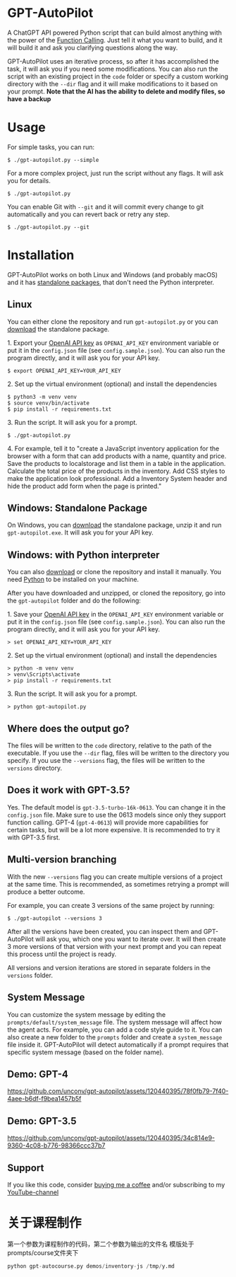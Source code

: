 # GPT-AutoPilot

A ChatGPT API powered Python script that can build almost anything with the power of the [Function Calling](https://openai.com/blog/function-calling-and-other-api-updates). Just tell it what you want to build, and it will build it and ask you clarifying questions along the way.

GPT-AutoPilot uses an iterative process, so after it has accomplished the task, it will ask you if you need some modifications. You can also run the script with an existing project in the `code` folder or specify a custom working directory with the `--dir` flag and it will make modifications to it based on your prompt. **Note that the AI has the ability to delete and modify files, so have a backup**

# Usage

For simple tasks, you can run:

```console
$ ./gpt-autopilot.py --simple
```

For a more complex project, just run the script without any flags. It will ask you for details.

```
$ ./gpt-autopilot.py
```

You can enable Git with `--git` and it will commit every change to git automatically and you can revert back or retry any step.

```
$ ./gpt-autopilot.py --git
```

# Installation

GPT-AutoPilot works on both Linux and Windows (and probably macOS) and it has [standalone packages](https://github.com/unconv/gpt-autopilot/releases/tag/v0.4.0), that don't need the Python interpreter.

## Linux

You can either clone the repository and run `gpt-autopilot.py` or you can [download](https://github.com/unconv/gpt-autopilot/releases/download/v0.4.0/gpt-autopilot-linux-ubuntu-0.4.0.zip) the standalone package.

1\. Export your [OpenAI API key](https://platform.openai.com/account/api-keys) as `OPENAI_API_KEY` environment variable or put it in the `config.json` file (see `config.sample.json`). You can also run the program directly, and it will ask you for your API key.

```console
$ export OPENAI_API_KEY=YOUR_API_KEY
```

2\. Set up the virtual environment (optional) and install the dependencies
```console
$ python3 -m venv venv
$ source venv/bin/activate
$ pip install -r requirements.txt
```

3\. Run the script. It will ask you for a prompt.

```console
$ ./gpt-autopilot.py
```

4\. For example, tell it to "create a JavaScript inventory application for the browser with a form that can add products with a name, quantity and price. Save the products to localstorage and list them in a table in the application. Calculate the total price of the products in the inventory. Add CSS styles to make the application look professional. Add a Inventory System header and hide the product add form when the page is printed."

## Windows: Standalone Package

On Windows, you can [download](https://github.com/unconv/gpt-autopilot/releases/download/v0.4.0/gpt-autopilot-windows-0.4.0.zip) the standalone package, unzip it and run `gpt-autopilot.exe`. It will ask you for your API key.

## Windows: with Python interpreter

You can also [download](https://github.com/unconv/gpt-autopilot/archive/refs/heads/master.zip) or clone the repository and install it manually. You need [Python](https://www.python.org/) to be installed on your machine.

After you have downloaded and unzipped, or cloned the repository, go into the `gpt-autopilot` folder and do the following:

1\. Save your [OpenAI API key](https://platform.openai.com/account/api-keys) in the `OPENAI_API_KEY` environment variable or put it in the `config.json` file (see `config.sample.json`). You can also run the program directly, and it will ask you for your API key.

```console
> set OPENAI_API_KEY=YOUR_API_KEY
```

2\. Set up the virtual environment (optional) and install the dependencies
```console
> python -m venv venv
> venv\Scripts\activate
> pip install -r requirements.txt
```

3\. Run the script. It will ask you for a prompt.

```console
> python gpt-autopilot.py
```

## Where does the output go?

The files will be written to the `code` directory, relative to the path of the executable. If you use the `--dir` flag, files will be written to the directory you specify. If you use the `--versions` flag, the files will be written to the `versions` directory.

## Does it work with GPT-3.5?

Yes. The default model is `gpt-3.5-turbo-16k-0613`. You can change it in the `config.json` file. Make sure to use the 0613 models since only they support function calling. GPT-4 (`gpt-4-0613`) will provide more capabilities for certain tasks, but will be a lot more expensive. It is recommended to try it with GPT-3.5 first.

## Multi-version branching

With the new `--versions` flag you can create multiple versions of a project at the same time. This is recommended, as sometimes retrying a prompt will produce a better outcome.

For example, you can create 3 versions of the same project by running:

```console
$ ./gpt-autopilot --versions 3
```

After all the versions have been created, you can inspect them and GPT-AutoPilot will ask you, which one you want to iterate over. It will then create 3 more versions of that version with your next prompt and you can repeat this process until the project is ready.

All versions and version iterations are stored in separate folders in the `versions` folder.

## System Message

You can customize the system message by editing the `prompts/default/system_message` file. The system message will affect how the agent acts. For example, you can add a code style guide to it. You can also create a new folder to the `prompts` folder and create a `system_message` file inside it. GPT-AutoPilot will detect automatically if a prompt requires that specific system message (based on the folder name).

## Demo: GPT-4

https://github.com/unconv/gpt-autopilot/assets/120440395/78f0fb79-7f40-4aee-b6df-f9bea1457b5f

## Demo: GPT-3.5

https://github.com/unconv/gpt-autopilot/assets/120440395/34c814e9-9360-4c08-b776-98366ccc37b7

## Support

If you like this code, consider [buying me a coffee](https://buymeacoffee.com/unconv) and/or subscribing to my [YouTube-channel](https://youtube.com/@unconv)




# 关于课程制作
第一个参数为课程制作的代码，第二个参数为输出的文件名
模版处于prompts/course文件夹下
```python
python gpt-autocourse.py demos/inventory-js /tmp/y.md
```